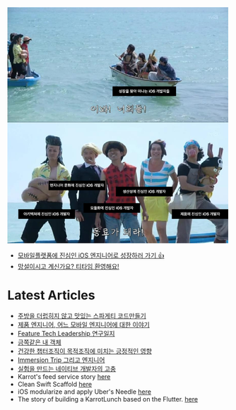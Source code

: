 <img src="https://github.com/GeekTree0101/Geektree0101/blob/master/hire.png" width=500pt />

- [모바일플랫폼에 진심인 iOS 엔지니어로 성장하러 가기 👍](https://team.daangn.com/jobs/5282170003/)
- [망설이시고 계신가요? 티타임 환영해요!](https://www.linkedin.com/in/hyeonsu-ha-7ba02b112/)


# Latest Articles
- [주방을 더럽히지 않고 맛있는 스파게티 코드만들기](https://h2s1880.medium.com/%EC%A3%BC%EB%B0%A9%EC%9D%84-%EB%8D%94%EB%9F%BD%ED%9E%88%EC%A7%80-%EC%95%8A%EA%B3%A0-%EB%A7%9B%EC%9E%88%EB%8A%94-%EC%8A%A4%ED%8C%8C%EA%B2%8C%ED%8B%B0-%EC%BD%94%EB%93%9C%EB%A7%8C%EB%93%A4%EA%B8%B0-7dd443fb489f)
- [제품 엔지니어, 어느 모바일 엔지니어에 대한 이야기](https://medium.com/@h2s1880/%EC%96%B4%EB%8A%90-%EB%AA%A8%EB%B0%94%EC%9D%BC-%EC%97%94%EC%A7%80%EB%8B%88%EC%96%B4%EC%97%90-%EB%8C%80%ED%95%9C-%EC%9D%B4%EC%95%BC%EA%B8%B0-cedccb1459c)
- [Feature Tech Leadership 연구일지](https://h2s1880.medium.com/feature-tech-leadership-%EC%97%B0%EA%B5%AC%EC%9D%BC%EC%A7%80-d8c994d9e39b)
- [금쪽같은 내 객체](https://geektree0101.github.io/blog/2022-08-06-%EA%B8%88%EC%AA%BD%EA%B0%99%EC%9D%80-%EB%82%B4-%EA%B0%9D%EC%B2%B4/)
- [건강한 챕터조직이 목적조직에 미치는 긍정적인 영향](https://medium.com/@h2s1880/%EC%96%B4%EB%8A%90-%EC%A1%B0%EC%A7%81%EC%9D%B4%EB%93%A0-%EC%9D%B4%EC%AA%BD%EA%B3%BC-%EC%A0%80%EC%AA%BD%EC%9D%98-%EC%82%AC%EC%9D%B4%EB%A5%BC-%EC%A2%8B%EA%B2%8C-%ED%95%98%EB%8A%94-%EC%82%AC%EB%9E%8C%EC%9D%B4-%EC%9E%88%EB%8B%A4%EB%A9%B4-%EA%B7%B8-%EC%A1%B0%EC%A7%81%EC%9D%80-%EB%A7%9D%ED%95%98%EC%A7%80-%EC%95%8A%EC%95%84-%EA%B1%B4%EA%B0%95%ED%95%9C-%EC%B1%95%ED%84%B0%EC%A1%B0%EC%A7%81%EC%9D%B4-%EB%AA%A9%EC%A0%81%EC%A1%B0%EC%A7%81%EC%97%90-%EB%AF%B8%EC%B9%98%EB%8A%94-%EA%B8%8D%EC%A0%95%EC%A0%81%EC%9D%B8-%EC%98%81%ED%96%A5-1a6d37d3806a)
- [Immersion Trip 그리고 엔지니어](https://medium.com/daangn/engineers-immersion-business-trip-3f771ab4c2b5)
- [실험을 만드는 네이티브 개발자의 고충](https://geektree0101.github.io/blog/experiment_or_feature/)
- Karrot's feed service story [here](https://medium.com/daangn/%EB%84%A4%EC%9D%B4%ED%8B%B0%EB%B8%8C-%EA%B0%9C%EB%B0%9C%EC%9E%90%EC%99%80-%ED%95%A8%EA%BB%98%ED%95%98%EB%8A%94-%ED%94%BC%EB%93%9C-%EC%84%9C%EB%B9%84%EC%8A%A4-%EC%84%A4%EA%B3%84%ED%95%98%EA%B8%B0-6c5a5aa2b11f)
- Clean Swift Scaffold [here](https://medium.com/daangn/clean-swift-scaffold-3e4b5cec475)
- iOS modularize and apply Uber's Needle [here](https://medium.com/daangn/%EB%AA%A8%EB%93%88%ED%99%94%ED%95%98%EA%B3%A0-needle-%EC%A0%81%EC%9A%A9%ED%95%B4%EB%B3%B4%EA%B8%B0-bd5e9f3c450b)
- The story of building a KarrotLunch based on the Flutter. [here](https://h2s1880.medium.com/%EB%8B%B9%EA%B7%BC%EB%9F%B0%EC%B9%98%EB%A5%BC-%EB%A7%8C%EB%93%A4%EC%96%B4%EB%B4%A4%EC%96%B4%EC%9A%94-18c368552da6)

